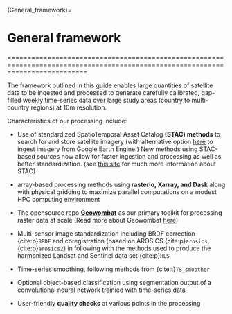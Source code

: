 (General_framework)=
# General framework
================================================================================================================================

The framework outlined in this guide enables large quantities of satellite data to be ingested and processed to generate carefully calibrated, gap-filled weekly time-series data over large study areas (country to multi-country regions) at 10m resolution. 

Characteristics of our processing include:

* Use of standardized SpatioTemporal Asset Catalog **(STAC) methods** to search for and store satellite imagery (with alternative option [here](https://klwalker-sb.github.io/LUCinSA/intro.html) to ingest imagery from Google Earth Engine.) New methods using STAC-based sources now allow for faster ingestion and processing as well as better standardization. (see [this site](https://stacspec.org/en/about/) for much more information about STAC)

* array-based processing methods using **rasterio, Xarray, and Dask** along with physical gridding to maximize parallel computations on a modest HPC computing environment
        
* The opensource repo **[Geowombat](https://geowombat.readthedocs.io/en/latest/)** as our primary toolkit 
    for processing raster data at scale (Read more about Geowombat [here](https://geowombat.readthedocs.io/en/latest/))
    
* Multi-sensor image standardization including BRDF correction {cite:p}`BRDF` and coregistration (based on AROSICS {cite:p}`arosics`,{cite:p}`arosics2`} in following with the methods used to produce the harmonized Landsat and Sentinel data set {cite:p}`HLS`

* Time-series smoothing, following methods from {cite:t}`TS_smoother`

* Optional object-based classification using segmentation output of a convolutional neural network trainied with time-series data

* User-friendly **quality checks** at various points in the processing

